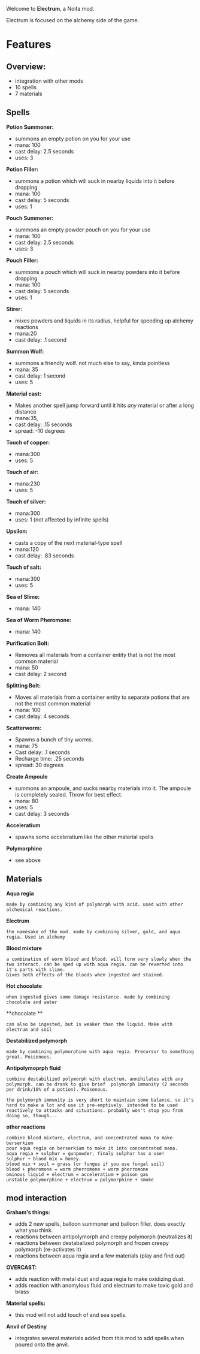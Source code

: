 Welcome to **Electrum**, a Noita mod.

Electrum is focused on the alchemy side of the game.






# Features

## Overview:

- integration with other mods
- 10 spells
- 7 materials

## Spells

**Potion Summoner:**
* summons an empty potion on you for your use
* mana: 100
* cast delay: 2.5 seconds
* uses: 3

**Potion Filler:**
* summons a potion which will suck in nearby liquids into it before dropping
* mana: 100
* cast delay: 5 seconds
* uses: 1

**Pouch Summoner:**
* summons an empty powder pouch on you for your use
* mana: 100
* cast delay: 2.5 seconds
* uses: 3

**Pouch Filler:**
* summons a pouch which will suck in nearby powders into it before dropping
* mana: 100
* cast delay: 5 seconds
* uses: 1

**Stirer:**
* mixes powders and liquids in its radius, helpful for speeding up alchemy reactions
* mana:20
* cast delay: .1 second
	
**Summon Wolf:**
* summons a friendly wolf. not much else to say, kinda pointless
* mana: 35
* cast delay: 1 second
* uses: 5
	
**Material cast:**
* Makes another spell jump forward until it hits *any* material or after a long distance
* mana:35,
* cast delay: .15 seconds
* spread: -10 degrees
	
**Touch of copper:**
* mana:300
* uses: 5

**Touch of air:**
* mana:230
* uses: 5	
	
**Touch of silver:**
* mana:300
* uses: 1 (not affected by infinite spells)

**Upsilon:**
* casts a copy of the next material-type spell
* mana:120
* cast delay: .83 seconds

**Touch of salt:**
* mana:300
* uses: 5

**Sea of Slime:**
* mana: 140
	
**Sea of Worm Pheromone:**
* mana: 140
	
**Purification Bolt:**
* Removes all materials from a container entity that is not the most common material
* mana: 50
* cast delay: 2 second
	
**Splitting Bolt:**
* Moves all materials from a container entity to separate potions that are not the most common material
* mana: 100
* cast delay: 4 seconds

**Scatterworm:**
* Spawns a bunch of tiny worms.
* mana: 75
* Cast delay: .1 seconds
* Recharge time: .25 seconds
* spread: 30 degrees
	
**Create Ampoule**
* summons an ampoule, and sucks nearby materials into it. The ampoule is completely sealed. Throw for best effect.
* mana: 80
* uses: 5
* cast delay: 3 seconds
	
**Acceleratium**
* spawns some acceleratium like the other material spells
	
**Polymorphine**
* see above
	
## Materials

**Aqua regia**

	made by combining any kind of polymorph with acid. used with other alchemical reactions.

**Electrum**

	the namesake of the mod. made by combining silver, gold, and aqua regia. Used in alchemy
	
**Blood mixture**

	a combination of worm blood and blood. will form very slowly when the two interact. can be sped up with aqua regia. can be reverted into it's parts with slime.
	Gives both effects of the bloods when ingested and stained.

**Hot chocolate**

	when ingested gives some damage resistance. made by combining chocolate and water
	
**chocolate **

	can also be ingested, but is weaker than the liquid. Make with electrum and soil
	
**Destabilized polymorph**

	made by combining polymorphine with aqua regia. Precursor to something great. Poisonous.
	
**Antipolymoprph fluid**

	combine destabilized polymorph with electrum. annihilates with any polymorph. can be drank to give brief  polymorph immunity (2 seconds per drink/10% of a potion). Poisonous.
	
	the polymorph immunity is very short to maintain some balance, so it's hard to make a lot and use it pre-emptively. intended to be used reactively to attacks and situations. probably won't stop you from doing so, though...

**other reactions**

	combine blood mixture, electrum, and concentrated mana to make berserkium
	pour aqua regia on berserkium to make it into concentrated mana.
	aqua regia + sulphur = gunpowder. finaly sulphur has a use!
	sulphur + blood mix = honey.
	blood mix + soil = grass (or fungus if you use fungal soil)
	blood + pheromone = worm pherromone + worm pherromone
	ominous liquid + electrum = acceleratium + poison gas
	unstable polymorphine + electrum = polymorphine + smoke

## mod interaction

**Graham's things:**
* adds 2 new spells, balloon summoner and balloon filler. does exactly what you think.
* reactions between antipolymorph and creepy polymorph (neutralizes it)
* reactions between destabalized polymorph and frozen creepy polymorph (re-activates it)
* reactions between aqua regia and a few materials (play and find out)

**OVERCAST:**
* adds reaction with metal dust and aqua regia to make oxidizing dust.
* adds reaction with anomylous fluid and electrum to make toxic gold and brass
	
**Material spells:**
* this mod will not add touch of and sea spells.
	
**Anvil of Destiny**
* integrates several materials added from this mod to add spells when poured onto the anvil.
	